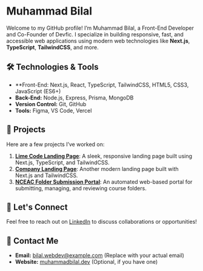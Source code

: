 
# Muhammad Bilal

Welcome to my GitHub profile! I’m Muhammad Bilal, a Front-End Developer and Co-Founder of Devfic. I specialize in building responsive, fast, and accessible web applications using modern web technologies like **Next.js**, **TypeScript**, **TailwindCSS**, and more.

## 🛠️ Technologies & Tools
- **Front-End: Next.js, React, TypeScript, TailwindCSS, HTML5, CSS3, JavaScript (ES6+)
- **Back-End:** Node.js, Express, Prisma, MongoDB
- **Version Control:** Git, GitHub
- **Tools:** Figma, VS Code, Vercel

## 📂 Projects
Here are a few projects I’ve worked on:
1. **[Lime Code Landing Page](https://lime-code.vercel.app/)**: A sleek, responsive landing page built using Next.js, TypeScript, and TailwindCSS.
2. **[Company Landing Page](https://landing-page-rosy-nu-60.vercel.app/)**: Another modern landing page built with Next.js and TailwindCSS.
3. **[NCEAC Folder Submission Portal](https://github.com/muhammad-bilal/NCEAC-Portal)**: An automated web-based portal for submitting, managing, and reviewing course folders.

## 💼 Let's Connect
Feel free to reach out on [LinkedIn](https://www.linkedin.com/in/muhammad-bilal-web-dev) to discuss collaborations or opportunities!

## 🔗 Contact Me
- **Email:** bilal.webdev@example.com (Replace with your actual email)
- **Website:** [muhammadbilal.dev](https://muhammadbilal.dev) (Optional, if you have one)

<!---
Muhammad-Bilal-595/Muhammad-Bilal-595 is a ✨ special ✨ repository because its `README.md` (this file) appears on your GitHub profile.
You can click the Preview link to take a look at your changes.
--->
